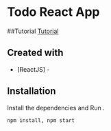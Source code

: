# Todo React App

##Tutorial
[Tutorial](https://www.geeksforgeeks.org/create-todo-app-using-reactjs/)


## Created with 
- [ReactJS] - 


## Installation


Install the dependencies and Run .
```sh
npm install, npm start
```
